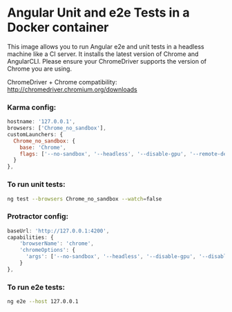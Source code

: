 # Angular Unit and e2e Tests in a Docker container
This image allows you to run Angular e2e and unit tests in a headless machine like a CI server. It installs the latest version of Chrome and AngularCLI. Please ensure your ChromeDriver supports the version of Chrome you are using.

ChromeDriver + Chrome compatibility: http://chromedriver.chromium.org/downloads

### Karma config:
```javascript
hostname: '127.0.0.1',
browsers: ['Chrome_no_sandbox'],
customLaunchers: {
  Chrome_no_sandbox: {
    base: 'Chrome',
    flags: ['--no-sandbox', '--headless', '--disable-gpu', '--remote-debugging-port=9222']
  }
},
```
### To run unit tests:
```bash
ng test --browsers Chrome_no_sandbox --watch=false
```

### Protractor config:
```javascript
baseUrl: 'http://127.0.0.1:4200',
capabilities: {
    'browserName': 'chrome',
    'chromeOptions': {
      'args': ['--no-sandbox', '--headless', '--disable-gpu', '--disable-browser-side-navigation']
    }
},
```

### To run e2e tests:
```bash
ng e2e --host 127.0.0.1
```
